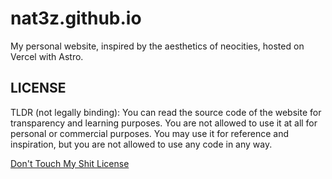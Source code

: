 # nat3z.github.io

My personal website, inspired by the aesthetics of neocities, hosted on Vercel with Astro.

## LICENSE

TLDR (not legally binding): You can read the source code of the website for transparency and learning purposes. You are not allowed to use it at all for personal or commercial purposes. You may use it for reference and inspiration, but you are not allowed to use any code in any way.

[Don't Touch My Shit License](./LICENSE)
